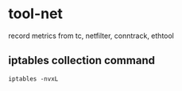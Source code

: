 # tool-net
record metrics from tc, netfilter, conntrack, ethtool

## iptables collection command
`iptables -nvxL`

